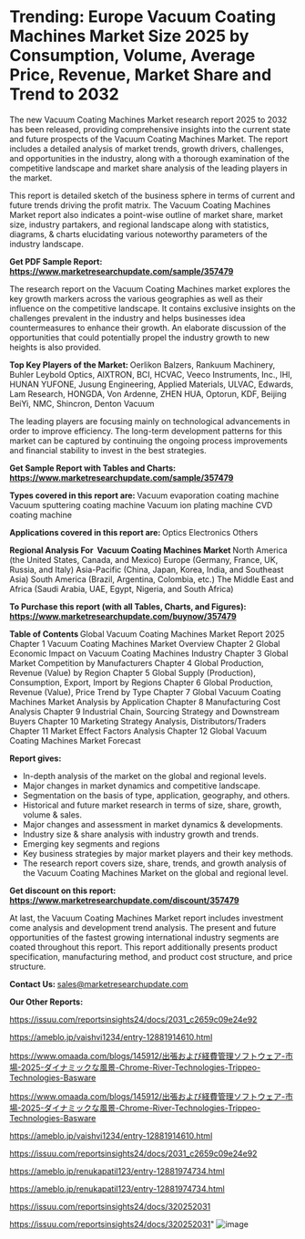 # Trending: Europe Vacuum Coating Machines Market Size 2025 by Consumption, Volume, Average Price, Revenue, Market Share and Trend to 2032

The new Vacuum Coating Machines Market research report 2025 to 2032 has been released, providing comprehensive insights into the current state and future prospects of the Vacuum Coating Machines Market. The report includes a detailed analysis of market trends, growth drivers, challenges, and opportunities in the industry, along with a thorough examination of the competitive landscape and market share analysis of the leading players in the market.

This report is detailed sketch of the business sphere in terms of current and future trends driving the profit matrix. The Vacuum Coating Machines Market report also indicates a point-wise outline of market share, market size, industry partakers, and regional landscape along with statistics, diagrams, &amp; charts elucidating various noteworthy parameters of the industry landscape.

<strong><b>Get PDF Sample Report: <a href=https://www.marketresearchupdate.com/sample/357479>https://www.marketresearchupdate.com/sample/357479</a></b></strong>

The research report on the Vacuum Coating Machines market explores the key growth markers across the various geographies as well as their influence on the competitive landscape. It contains exclusive insights on the challenges prevalent in the industry and helps businesses idea countermeasures to enhance their growth. An elaborate discussion of the opportunities that could potentially propel the industry growth to new heights is also provided.

<strong><b>Top Key Players of the Market:
</b></strong>Oerlikon Balzers, Rankuum Machinery, Buhler Leybold Optics, AIXTRON, BCI, HCVAC, Veeco Instruments, Inc., IHI, HUNAN YUFONE, Jusung Engineering, Applied Materials, ULVAC, Edwards, Lam Research, HONGDA, Von Ardenne, ZHEN HUA, Optorun, KDF, Beijing BeiYi, NMC, Shincron, Denton Vacuum<strong><b>
</b></strong>

The leading players are focusing mainly on technological advancements in order to improve efficiency. The long-term development patterns for this market can be captured by continuing the ongoing process improvements and financial stability to invest in the best strategies.

<strong><b>Get Sample Report with Tables and Charts: <a href=https://www.marketresearchupdate.com/sample/357479>https://www.marketresearchupdate.com/sample/357479</a></b></strong>

<strong><b>Types covered in this report are:
</b></strong>Vacuum evaporation coating machine
Vacuum sputtering coating machine
Vacuum ion plating machine
CVD coating machine<strong><b>
</b></strong>

<strong><b>Applications covered in this report are:
</b></strong>Optics
Electronics
Others<strong><b>
</b></strong>

<strong><b>Regional Analysis For  Vacuum Coating Machines Market</b></strong><strong><b>
</b></strong>North America (the United States, Canada, and Mexico)
Europe (Germany, France, UK, Russia, and Italy)
Asia-Pacific (China, Japan, Korea, India, and Southeast Asia)
South America (Brazil, Argentina, Colombia, etc.)
The Middle East and Africa (Saudi Arabia, UAE, Egypt, Nigeria, and South Africa)

<strong><b>To Purchase this report (with all Tables, Charts, and Figures): <a href=https://www.marketresearchupdate.com/buynow/357479>https://www.marketresearchupdate.com/buynow/357479</a></b></strong>

<strong><b>Table of Contents</b></strong><strong><b>
</b></strong>Global Vacuum Coating Machines Market Report 2025
Chapter 1 Vacuum Coating Machines Market Overview
Chapter 2 Global Economic Impact on Vacuum Coating Machines Industry
Chapter 3 Global Market Competition by Manufacturers
Chapter 4 Global Production, Revenue (Value) by Region
Chapter 5 Global Supply (Production), Consumption, Export, Import by Regions
Chapter 6 Global Production, Revenue (Value), Price Trend by Type
Chapter 7 Global Vacuum Coating Machines Market Analysis by Application
Chapter 8 Manufacturing Cost Analysis
Chapter 9 Industrial Chain, Sourcing Strategy and Downstream Buyers
Chapter 10 Marketing Strategy Analysis, Distributors/Traders
Chapter 11 Market Effect Factors Analysis
Chapter 12 Global Vacuum Coating Machines Market Forecast

<strong><b>Report gives:</b></strong>

- In-depth analysis of the market on the global and regional levels.
- Major changes in market dynamics and competitive landscape.
- Segmentation on the basis of type, application, geography, and others.
- Historical and future market research in terms of size, share, growth, volume &amp; sales.
- Major changes and assessment in market dynamics &amp; developments.
- Industry size &amp; share analysis with industry growth and trends.
- Emerging key segments and regions
- Key business strategies by major market players and their key methods.
- The research report covers size, share, trends, and growth analysis of the Vacuum Coating Machines Market on the global and regional level.

<strong><b>Get discount on this report: <a href=https://www.marketresearchupdate.com/discount/357479>https://www.marketresearchupdate.com/discount/357479</a></b></strong>

At last, the Vacuum Coating Machines Market report includes investment come analysis and development trend analysis. The present and future opportunities of the fastest growing international industry segments are coated throughout this report. This report additionally presents product specification, manufacturing method, and product cost structure, and price structure.

<strong><b>Contact Us:
</b></strong>sales@marketresearchupdate.com

<strong>Our Other Reports:</strong>

<a href=https://issuu.com/reportsinsights24/docs/2031_c2659c09e24e92>https://issuu.com/reportsinsights24/docs/2031_c2659c09e24e92</a>

<a href=https://ameblo.jp/vaishvi1234/entry-12881914610.html>https://ameblo.jp/vaishvi1234/entry-12881914610.html</a>

<a href=https://www.omaada.com/blogs/145912/出張および経費管理ソフトウェア-市場-2025-ダイナミックな風景-Chrome-River-Technologies-Trippeo-Technologies-Basware>https://www.omaada.com/blogs/145912/出張および経費管理ソフトウェア-市場-2025-ダイナミックな風景-Chrome-River-Technologies-Trippeo-Technologies-Basware</a>

<a href=https://www.omaada.com/blogs/145912/出張および経費管理ソフトウェア-市場-2025-ダイナミックな風景-Chrome-River-Technologies-Trippeo-Technologies-Basware>https://www.omaada.com/blogs/145912/出張および経費管理ソフトウェア-市場-2025-ダイナミックな風景-Chrome-River-Technologies-Trippeo-Technologies-Basware</a>

<a href=https://ameblo.jp/vaishvi1234/entry-12881914610.html>https://ameblo.jp/vaishvi1234/entry-12881914610.html</a>

<a href=https://issuu.com/reportsinsights24/docs/2031_c2659c09e24e92>https://issuu.com/reportsinsights24/docs/2031_c2659c09e24e92</a>

<a href=https://ameblo.jp/renukapatil123/entry-12881974734.html>https://ameblo.jp/renukapatil123/entry-12881974734.html</a>

<a href=https://ameblo.jp/renukapatil123/entry-12881974734.html>https://ameblo.jp/renukapatil123/entry-12881974734.html</a>

<a href=https://issuu.com/reportsinsights24/docs/320252031>https://issuu.com/reportsinsights24/docs/320252031</a>

<a href=https://issuu.com/reportsinsights24/docs/320252031>https://issuu.com/reportsinsights24/docs/320252031</a>"
![image](https://github.com/user-attachments/assets/ba43727d-cb6f-4f9d-be7a-2045fef41d44)

